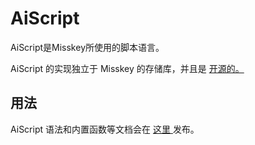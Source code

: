 # AiScript
AiScript是Misskey所使用的脚本语言。

<div class="info">AiScript 的实现独立于 Misskey 的存储库，并且是 <a href="https://github.com/syuilo/aiscript" target="_blank"> 开源的。 </a></div>

## 用法
AiScript 语法和内置函数等文档会在 [ 这里 ](https://github.com/syuilo/aiscript/tree/master/docs) 发布。
